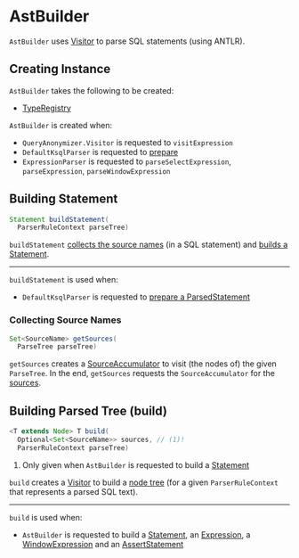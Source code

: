 # AstBuilder

`AstBuilder` uses [Visitor](AstBuilder_Visitor.md) to parse SQL statements (using ANTLR).

## Creating Instance

`AstBuilder` takes the following to be created:

* <span id="typeRegistry"> [TypeRegistry](../TypeRegistry.md)

`AstBuilder` is created when:

* `QueryAnonymizer.Visitor` is requested to `visitExpression`
* `DefaultKsqlParser` is requested to [prepare](DefaultKsqlParser.md#prepare)
* `ExpressionParser` is requested to `parseSelectExpression`, `parseExpression`, `parseWindowExpression`

## <span id="buildStatement"> Building Statement

```java
Statement buildStatement(
  ParserRuleContext parseTree)
```

`buildStatement` [collects the source names](#getSources) (in a SQL statement) and [builds a Statement](#build).

---

`buildStatement` is used when:

* `DefaultKsqlParser` is requested to [prepare a ParsedStatement](DefaultKsqlParser.md#prepare)

### <span id="getSources"> Collecting Source Names

```java
Set<SourceName> getSources(
  ParseTree parseTree)
```

`getSources` creates a [SourceAccumulator](SourceAccumulator.md) to visit (the nodes of) the given `ParseTree`. In the end, `getSources` requests the `SourceAccumulator` for the [sources](SourceAccumulator.md#getSources).

## <span id="build"> Building Parsed Tree (build)

```java
<T extends Node> T build(
  Optional<Set<SourceName>> sources, // (1)!
  ParserRuleContext parseTree)
```

1. Only given when `AstBuilder` is requested to build a [Statement](#buildStatement)

`build` creates a [Visitor](AstBuilder_Visitor.md) to build a [node tree](Node.md) (for a given `ParserRuleContext` that represents a parsed SQL text).

---

`build` is used when:

* `AstBuilder` is requested to build a [Statement](#buildStatement), an [Expression](#buildExpression), a [WindowExpression](#buildWindowExpression) and an [AssertStatement](#buildAssertStatement)
